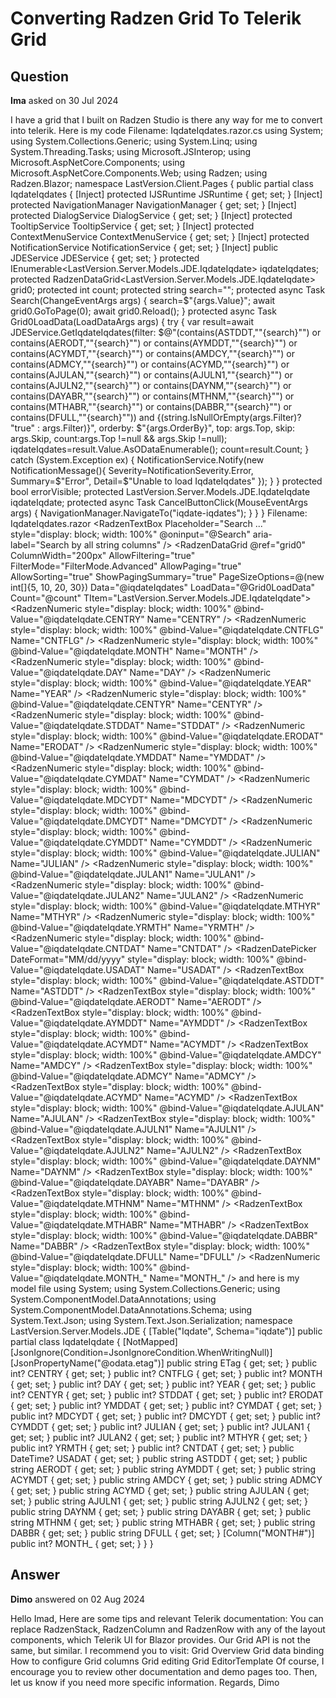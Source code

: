 # Converting Radzen Grid To Telerik Grid

## Question

**Ima** asked on 30 Jul 2024

I have a grid that I built on Radzen Studio is there any way for me to convert into telerik. Here is my code Filename: IqdateIqdates.razor.cs using System; using System.Collections.Generic; using System.Linq; using System.Threading.Tasks; using Microsoft.JSInterop; using Microsoft.AspNetCore.Components; using Microsoft.AspNetCore.Components.Web; using Radzen; using Radzen.Blazor; namespace LastVersion.Client.Pages { public partial class IqdateIqdates { [Inject] protected IJSRuntime JSRuntime { get; set; } [Inject] protected NavigationManager NavigationManager { get; set; } [Inject] protected DialogService DialogService { get; set; } [Inject] protected TooltipService TooltipService { get; set; } [Inject] protected ContextMenuService ContextMenuService { get; set; } [Inject] protected NotificationService NotificationService { get; set; } [Inject] public JDEService JDEService { get; set; } protected IEnumerable<LastVersion.Server.Models.JDE.IqdateIqdate> iqdateIqdates; protected RadzenDataGrid<LastVersion.Server.Models.JDE.IqdateIqdate> grid0; protected int count; protected string search=""; protected async Task Search(ChangeEventArgs args) { search=$"{args.Value}"; await grid0.GoToPage(0); await grid0.Reload(); } protected async Task Grid0LoadData(LoadDataArgs args) { try { var result=await JDEService.GetIqdateIqdates(filter: $@"(contains(ASTDDT,""{search}"") or contains(AERODT,""{search}"") or contains(AYMDDT,""{search}"") or contains(ACYMDT,""{search}"") or contains(AMDCY,""{search}"") or contains(ADMCY,""{search}"") or contains(ACYMD,""{search}"") or contains(AJULAN,""{search}"") or contains(AJULN1,""{search}"") or contains(AJULN2,""{search}"") or contains(DAYNM,""{search}"") or contains(DAYABR,""{search}"") or contains(MTHNM,""{search}"") or contains(MTHABR,""{search}"") or contains(DABBR,""{search}"") or contains(DFULL,""{search}"")) and {(string.IsNullOrEmpty(args.Filter)? "true" : args.Filter)}", orderby: $"{args.OrderBy}", top: args.Top, skip: args.Skip, count:args.Top !=null && args.Skip !=null); iqdateIqdates=result.Value.AsODataEnumerable(); count=result.Count; } catch (System.Exception ex) { NotificationService.Notify(new NotificationMessage(){ Severity=NotificationSeverity.Error, Summary=$"Error", Detail=$"Unable to load IqdateIqdates" }); } } protected bool errorVisible; protected LastVersion.Server.Models.JDE.IqdateIqdate iqdateIqdate; protected async Task CancelButtonClick(MouseEventArgs args) { NavigationManager.NavigateTo("iqdate-iqdates"); } } } Filename: IqdateIqdates.razor <RadzenStack> <RadzenRow AlignItems="AlignItems.Center"> <RadzenColumn Size="12" SizeMD="6"> <RadzenText Text="IqdateIqdates" TextStyle="TextStyle.H3" TagName="TagName.H1" style="margin: 0" /> </RadzenColumn> <RadzenColumn Size="12" SizeMD="6"> <RadzenStack Orientation="Orientation.Horizontal" AlignItems="AlignItems.Center" JustifyContent="JustifyContent.End" Gap="0.5rem"> </RadzenStack> </RadzenColumn> </RadzenRow> <RadzenTextBox Placeholder="Search ..." style="display: block; width: 100%" @oninput="@Search" aria-label="Search by all string columns" /> <RadzenRow> <RadzenColumn SizeMD=12> <RadzenDataGrid @ref="grid0" ColumnWidth="200px" AllowFiltering="true" FilterMode="FilterMode.Advanced" AllowPaging="true" AllowSorting="true" ShowPagingSummary="true" PageSizeOptions=@(new int[]{5, 10, 20, 30}) Data="@iqdateIqdates" LoadData="@Grid0LoadData" Count="@count" TItem="LastVersion.Server.Models.JDE.IqdateIqdate"> <Columns> <RadzenDataGridColumn TItem="LastVersion.Server.Models.JDE.IqdateIqdate" Property="CENTRY" Title="CENTRY"> <EditTemplate Context="iqdateIqdate"> <RadzenFormField Text="CENTRY" Variant="Variant.Outlined"> <ChildContent> <RadzenNumeric style="display: block; width: 100%" @bind-Value="@iqdateIqdate.CENTRY" Name="CENTRY" /> </ChildContent> </RadzenFormField> </EditTemplate> </RadzenDataGridColumn> <RadzenDataGridColumn TItem="LastVersion.Server.Models.JDE.IqdateIqdate" Property="CNTFLG" Title="CNTFLG"> <EditTemplate Context="iqdateIqdate"> <RadzenFormField Text="CNTFLG" Variant="Variant.Outlined"> <ChildContent> <RadzenNumeric style="display: block; width: 100%" @bind-Value="@iqdateIqdate.CNTFLG" Name="CNTFLG" /> </ChildContent> </RadzenFormField> </EditTemplate> </RadzenDataGridColumn> <RadzenDataGridColumn TItem="LastVersion.Server.Models.JDE.IqdateIqdate" Property="MONTH" Title="MONTH"> <EditTemplate Context="iqdateIqdate"> <RadzenFormField Text="MONTH" Variant="Variant.Outlined"> <ChildContent> <RadzenNumeric style="display: block; width: 100%" @bind-Value="@iqdateIqdate.MONTH" Name="MONTH" /> </ChildContent> </RadzenFormField> </EditTemplate> </RadzenDataGridColumn> <RadzenDataGridColumn TItem="LastVersion.Server.Models.JDE.IqdateIqdate" Property="DAY" Title="DAY"> <EditTemplate Context="iqdateIqdate"> <RadzenFormField Text="DAY" Variant="Variant.Outlined"> <ChildContent> <RadzenNumeric style="display: block; width: 100%" @bind-Value="@iqdateIqdate.DAY" Name="DAY" /> </ChildContent> </RadzenFormField> </EditTemplate> </RadzenDataGridColumn> <RadzenDataGridColumn TItem="LastVersion.Server.Models.JDE.IqdateIqdate" Property="YEAR" Title="YEAR"> <EditTemplate Context="iqdateIqdate"> <RadzenFormField Text="YEAR" Variant="Variant.Outlined"> <ChildContent> <RadzenNumeric style="display: block; width: 100%" @bind-Value="@iqdateIqdate.YEAR" Name="YEAR" /> </ChildContent> </RadzenFormField> </EditTemplate> </RadzenDataGridColumn> <RadzenDataGridColumn TItem="LastVersion.Server.Models.JDE.IqdateIqdate" Property="CENTYR" Title="CENTYR"> <EditTemplate Context="iqdateIqdate"> <RadzenFormField Text="CENTYR" Variant="Variant.Outlined"> <ChildContent> <RadzenNumeric style="display: block; width: 100%" @bind-Value="@iqdateIqdate.CENTYR" Name="CENTYR" /> </ChildContent> </RadzenFormField> </EditTemplate> </RadzenDataGridColumn> <RadzenDataGridColumn TItem="LastVersion.Server.Models.JDE.IqdateIqdate" Property="STDDAT" Title="STDDAT"> <EditTemplate Context="iqdateIqdate"> <RadzenFormField Text="STDDAT" Variant="Variant.Outlined"> <ChildContent> <RadzenNumeric style="display: block; width: 100%" @bind-Value="@iqdateIqdate.STDDAT" Name="STDDAT" /> </ChildContent> </RadzenFormField> </EditTemplate> </RadzenDataGridColumn> <RadzenDataGridColumn TItem="LastVersion.Server.Models.JDE.IqdateIqdate" Property="ERODAT" Title="ERODAT"> <EditTemplate Context="iqdateIqdate"> <RadzenFormField Text="ERODAT" Variant="Variant.Outlined"> <ChildContent> <RadzenNumeric style="display: block; width: 100%" @bind-Value="@iqdateIqdate.ERODAT" Name="ERODAT" /> </ChildContent> </RadzenFormField> </EditTemplate> </RadzenDataGridColumn> <RadzenDataGridColumn TItem="LastVersion.Server.Models.JDE.IqdateIqdate" Property="YMDDAT" Title="YMDDAT"> <EditTemplate Context="iqdateIqdate"> <RadzenFormField Text="YMDDAT" Variant="Variant.Outlined"> <ChildContent> <RadzenNumeric style="display: block; width: 100%" @bind-Value="@iqdateIqdate.YMDDAT" Name="YMDDAT" /> </ChildContent> </RadzenFormField> </EditTemplate> </RadzenDataGridColumn> <RadzenDataGridColumn TItem="LastVersion.Server.Models.JDE.IqdateIqdate" Property="CYMDAT" Title="CYMDAT"> <EditTemplate Context="iqdateIqdate"> <RadzenFormField Text="CYMDAT" Variant="Variant.Outlined"> <ChildContent> <RadzenNumeric style="display: block; width: 100%" @bind-Value="@iqdateIqdate.CYMDAT" Name="CYMDAT" /> </ChildContent> </RadzenFormField> </EditTemplate> </RadzenDataGridColumn> <RadzenDataGridColumn TItem="LastVersion.Server.Models.JDE.IqdateIqdate" Property="MDCYDT" Title="MDCYDT"> <EditTemplate Context="iqdateIqdate"> <RadzenFormField Text="MDCYDT" Variant="Variant.Outlined"> <ChildContent> <RadzenNumeric style="display: block; width: 100%" @bind-Value="@iqdateIqdate.MDCYDT" Name="MDCYDT" /> </ChildContent> </RadzenFormField> </EditTemplate> </RadzenDataGridColumn> <RadzenDataGridColumn TItem="LastVersion.Server.Models.JDE.IqdateIqdate" Property="DMCYDT" Title="DMCYDT"> <EditTemplate Context="iqdateIqdate"> <RadzenFormField Text="DMCYDT" Variant="Variant.Outlined"> <ChildContent> <RadzenNumeric style="display: block; width: 100%" @bind-Value="@iqdateIqdate.DMCYDT" Name="DMCYDT" /> </ChildContent> </RadzenFormField> </EditTemplate> </RadzenDataGridColumn> <RadzenDataGridColumn TItem="LastVersion.Server.Models.JDE.IqdateIqdate" Property="CYMDDT" Title="CYMDDT"> <EditTemplate Context="iqdateIqdate"> <RadzenFormField Text="CYMDDT" Variant="Variant.Outlined"> <ChildContent> <RadzenNumeric style="display: block; width: 100%" @bind-Value="@iqdateIqdate.CYMDDT" Name="CYMDDT" /> </ChildContent> </RadzenFormField> </EditTemplate> </RadzenDataGridColumn> <RadzenDataGridColumn TItem="LastVersion.Server.Models.JDE.IqdateIqdate" Property="JULIAN" Title="JULIAN"> <EditTemplate Context="iqdateIqdate"> <RadzenFormField Text="JULIAN" Variant="Variant.Outlined"> <ChildContent> <RadzenNumeric style="display: block; width: 100%" @bind-Value="@iqdateIqdate.JULIAN" Name="JULIAN" /> </ChildContent> </RadzenFormField> </EditTemplate> </RadzenDataGridColumn> <RadzenDataGridColumn TItem="LastVersion.Server.Models.JDE.IqdateIqdate" Property="JULAN1" Title="JULA N1"> <EditTemplate Context="iqdateIqdate"> <RadzenFormField Text="JULA N1" Variant="Variant.Outlined"> <ChildContent> <RadzenNumeric style="display: block; width: 100%" @bind-Value="@iqdateIqdate.JULAN1" Name="JULAN1" /> </ChildContent> </RadzenFormField> </EditTemplate> </RadzenDataGridColumn> <RadzenDataGridColumn TItem="LastVersion.Server.Models.JDE.IqdateIqdate" Property="JULAN2" Title="JULA N2"> <EditTemplate Context="iqdateIqdate"> <RadzenFormField Text="JULA N2" Variant="Variant.Outlined"> <ChildContent> <RadzenNumeric style="display: block; width: 100%" @bind-Value="@iqdateIqdate.JULAN2" Name="JULAN2" /> </ChildContent> </RadzenFormField> </EditTemplate> </RadzenDataGridColumn> <RadzenDataGridColumn TItem="LastVersion.Server.Models.JDE.IqdateIqdate" Property="MTHYR" Title="MTHYR"> <EditTemplate Context="iqdateIqdate"> <RadzenFormField Text="MTHYR" Variant="Variant.Outlined"> <ChildContent> <RadzenNumeric style="display: block; width: 100%" @bind-Value="@iqdateIqdate.MTHYR" Name="MTHYR" /> </ChildContent> </RadzenFormField> </EditTemplate> </RadzenDataGridColumn> <RadzenDataGridColumn TItem="LastVersion.Server.Models.JDE.IqdateIqdate" Property="YRMTH" Title="YRMTH"> <EditTemplate Context="iqdateIqdate"> <RadzenFormField Text="YRMTH" Variant="Variant.Outlined"> <ChildContent> <RadzenNumeric style="display: block; width: 100%" @bind-Value="@iqdateIqdate.YRMTH" Name="YRMTH" /> </ChildContent> </RadzenFormField> </EditTemplate> </RadzenDataGridColumn> <RadzenDataGridColumn TItem="LastVersion.Server.Models.JDE.IqdateIqdate" Property="CNTDAT" Title="CNTDAT"> <EditTemplate Context="iqdateIqdate"> <RadzenFormField Text="CNTDAT" Variant="Variant.Outlined"> <ChildContent> <RadzenNumeric style="display: block; width: 100%" @bind-Value="@iqdateIqdate.CNTDAT" Name="CNTDAT" /> </ChildContent> </RadzenFormField> </EditTemplate> </RadzenDataGridColumn> <RadzenDataGridColumn TItem="LastVersion.Server.Models.JDE.IqdateIqdate" Property="USADAT" Title="USADAT"> <EditTemplate Context="iqdateIqdate"> <RadzenFormField Text="USADAT" Variant="Variant.Outlined"> <ChildContent> <RadzenDatePicker DateFormat="MM/dd/yyyy" style="display: block; width: 100%" @bind-Value="@iqdateIqdate.USADAT" Name="USADAT" /> </ChildContent> </RadzenFormField> </EditTemplate> </RadzenDataGridColumn> <RadzenDataGridColumn TItem="LastVersion.Server.Models.JDE.IqdateIqdate" Property="ASTDDT" Title="ASTDDT"> <EditTemplate Context="iqdateIqdate"> <RadzenFormField Text="ASTDDT" Variant="Variant.Outlined"> <ChildContent> <RadzenTextBox style="display: block; width: 100%" @bind-Value="@iqdateIqdate.ASTDDT" Name="ASTDDT" /> </ChildContent> </RadzenFormField> </EditTemplate> </RadzenDataGridColumn> <RadzenDataGridColumn TItem="LastVersion.Server.Models.JDE.IqdateIqdate" Property="AERODT" Title="AERODT"> <EditTemplate Context="iqdateIqdate"> <RadzenFormField Text="AERODT" Variant="Variant.Outlined"> <ChildContent> <RadzenTextBox style="display: block; width: 100%" @bind-Value="@iqdateIqdate.AERODT" Name="AERODT" /> </ChildContent> </RadzenFormField> </EditTemplate> </RadzenDataGridColumn> <RadzenDataGridColumn TItem="LastVersion.Server.Models.JDE.IqdateIqdate" Property="AYMDDT" Title="AYMDDT"> <EditTemplate Context="iqdateIqdate"> <RadzenFormField Text="AYMDDT" Variant="Variant.Outlined"> <ChildContent> <RadzenTextBox style="display: block; width: 100%" @bind-Value="@iqdateIqdate.AYMDDT" Name="AYMDDT" /> </ChildContent> </RadzenFormField> </EditTemplate> </RadzenDataGridColumn> <RadzenDataGridColumn TItem="LastVersion.Server.Models.JDE.IqdateIqdate" Property="ACYMDT" Title="ACYMDT"> <EditTemplate Context="iqdateIqdate"> <RadzenFormField Text="ACYMDT" Variant="Variant.Outlined"> <ChildContent> <RadzenTextBox style="display: block; width: 100%" @bind-Value="@iqdateIqdate.ACYMDT" Name="ACYMDT" /> </ChildContent> </RadzenFormField> </EditTemplate> </RadzenDataGridColumn> <RadzenDataGridColumn TItem="LastVersion.Server.Models.JDE.IqdateIqdate" Property="AMDCY" Title="AMDCY"> <EditTemplate Context="iqdateIqdate"> <RadzenFormField Text="AMDCY" Variant="Variant.Outlined"> <ChildContent> <RadzenTextBox style="display: block; width: 100%" @bind-Value="@iqdateIqdate.AMDCY" Name="AMDCY" /> </ChildContent> </RadzenFormField> </EditTemplate> </RadzenDataGridColumn> <RadzenDataGridColumn TItem="LastVersion.Server.Models.JDE.IqdateIqdate" Property="ADMCY" Title="ADMCY"> <EditTemplate Context="iqdateIqdate"> <RadzenFormField Text="ADMCY" Variant="Variant.Outlined"> <ChildContent> <RadzenTextBox style="display: block; width: 100%" @bind-Value="@iqdateIqdate.ADMCY" Name="ADMCY" /> </ChildContent> </RadzenFormField> </EditTemplate> </RadzenDataGridColumn> <RadzenDataGridColumn TItem="LastVersion.Server.Models.JDE.IqdateIqdate" Property="ACYMD" Title="ACYMD"> <EditTemplate Context="iqdateIqdate"> <RadzenFormField Text="ACYMD" Variant="Variant.Outlined"> <ChildContent> <RadzenTextBox style="display: block; width: 100%" @bind-Value="@iqdateIqdate.ACYMD" Name="ACYMD" /> </ChildContent> </RadzenFormField> </EditTemplate> </RadzenDataGridColumn> <RadzenDataGridColumn TItem="LastVersion.Server.Models.JDE.IqdateIqdate" Property="AJULAN" Title="AJULAN"> <EditTemplate Context="iqdateIqdate"> <RadzenFormField Text="AJULAN" Variant="Variant.Outlined"> <ChildContent> <RadzenTextBox style="display: block; width: 100%" @bind-Value="@iqdateIqdate.AJULAN" Name="AJULAN" /> </ChildContent> </RadzenFormField> </EditTemplate> </RadzenDataGridColumn> <RadzenDataGridColumn TItem="LastVersion.Server.Models.JDE.IqdateIqdate" Property="AJULN1" Title="AJUL N1"> <EditTemplate Context="iqdateIqdate"> <RadzenFormField Text="AJUL N1" Variant="Variant.Outlined"> <ChildContent> <RadzenTextBox style="display: block; width: 100%" @bind-Value="@iqdateIqdate.AJULN1" Name="AJULN1" /> </ChildContent> </RadzenFormField> </EditTemplate> </RadzenDataGridColumn> <RadzenDataGridColumn TItem="LastVersion.Server.Models.JDE.IqdateIqdate" Property="AJULN2" Title="AJUL N2"> <EditTemplate Context="iqdateIqdate"> <RadzenFormField Text="AJUL N2" Variant="Variant.Outlined"> <ChildContent> <RadzenTextBox style="display: block; width: 100%" @bind-Value="@iqdateIqdate.AJULN2" Name="AJULN2" /> </ChildContent> </RadzenFormField> </EditTemplate> </RadzenDataGridColumn> <RadzenDataGridColumn TItem="LastVersion.Server.Models.JDE.IqdateIqdate" Property="DAYNM" Title="DAYNM"> <EditTemplate Context="iqdateIqdate"> <RadzenFormField Text="DAYNM" Variant="Variant.Outlined"> <ChildContent> <RadzenTextBox style="display: block; width: 100%" @bind-Value="@iqdateIqdate.DAYNM" Name="DAYNM" /> </ChildContent> </RadzenFormField> </EditTemplate> </RadzenDataGridColumn> <RadzenDataGridColumn TItem="LastVersion.Server.Models.JDE.IqdateIqdate" Property="DAYABR" Title="DAYABR"> <EditTemplate Context="iqdateIqdate"> <RadzenFormField Text="DAYABR" Variant="Variant.Outlined"> <ChildContent> <RadzenTextBox style="display: block; width: 100%" @bind-Value="@iqdateIqdate.DAYABR" Name="DAYABR" /> </ChildContent> </RadzenFormField> </EditTemplate> </RadzenDataGridColumn> <RadzenDataGridColumn TItem="LastVersion.Server.Models.JDE.IqdateIqdate" Property="MTHNM" Title="MTHNM"> <EditTemplate Context="iqdateIqdate"> <RadzenFormField Text="MTHNM" Variant="Variant.Outlined"> <ChildContent> <RadzenTextBox style="display: block; width: 100%" @bind-Value="@iqdateIqdate.MTHNM" Name="MTHNM" /> </ChildContent> </RadzenFormField> </EditTemplate> </RadzenDataGridColumn> <RadzenDataGridColumn TItem="LastVersion.Server.Models.JDE.IqdateIqdate" Property="MTHABR" Title="MTHABR"> <EditTemplate Context="iqdateIqdate"> <RadzenFormField Text="MTHABR" Variant="Variant.Outlined"> <ChildContent> <RadzenTextBox style="display: block; width: 100%" @bind-Value="@iqdateIqdate.MTHABR" Name="MTHABR" /> </ChildContent> </RadzenFormField> </EditTemplate> </RadzenDataGridColumn> <RadzenDataGridColumn TItem="LastVersion.Server.Models.JDE.IqdateIqdate" Property="DABBR" Title="DABBR"> <EditTemplate Context="iqdateIqdate"> <RadzenFormField Text="DABBR" Variant="Variant.Outlined"> <ChildContent> <RadzenTextBox style="display: block; width: 100%" @bind-Value="@iqdateIqdate.DABBR" Name="DABBR" /> </ChildContent> </RadzenFormField> </EditTemplate> </RadzenDataGridColumn> <RadzenDataGridColumn TItem="LastVersion.Server.Models.JDE.IqdateIqdate" Property="DFULL" Title="DFULL"> <EditTemplate Context="iqdateIqdate"> <RadzenFormField Text="DFULL" Variant="Variant.Outlined"> <ChildContent> <RadzenTextBox style="display: block; width: 100%" @bind-Value="@iqdateIqdate.DFULL" Name="DFULL" /> </ChildContent> </RadzenFormField> </EditTemplate> </RadzenDataGridColumn> <RadzenDataGridColumn TItem="LastVersion.Server.Models.JDE.IqdateIqdate" Property="MONTH_" Title="MONT H"> <EditTemplate Context="iqdateIqdate"> <RadzenFormField Text="MONT H" Variant="Variant.Outlined"> <ChildContent> <RadzenNumeric style="display: block; width: 100%" @bind-Value="@iqdateIqdate.MONTH_" Name="MONTH_" /> </ChildContent> </RadzenFormField> </EditTemplate> </RadzenDataGridColumn> </Columns> </RadzenDataGrid> </RadzenColumn> </RadzenRow> </RadzenStack> and here is my model file using System; using System.Collections.Generic; using System.ComponentModel.DataAnnotations; using System.ComponentModel.DataAnnotations.Schema; using System.Text.Json; using System.Text.Json.Serialization; namespace LastVersion.Server.Models.JDE { [Table("Iqdate", Schema="iqdate")] public partial class IqdateIqdate { [NotMapped] [JsonIgnore(Condition=JsonIgnoreCondition.WhenWritingNull)] [JsonPropertyName("@odata.etag")] public string ETag { get; set; } public int? CENTRY { get; set; } public int? CNTFLG { get; set; } public int? MONTH { get; set; } public int? DAY { get; set; } public int? YEAR { get; set; } public int? CENTYR { get; set; } public int? STDDAT { get; set; } public int? ERODAT { get; set; } public int? YMDDAT { get; set; } public int? CYMDAT { get; set; } public int? MDCYDT { get; set; } public int? DMCYDT { get; set; } public int? CYMDDT { get; set; } public int? JULIAN { get; set; } public int? JULAN1 { get; set; } public int? JULAN2 { get; set; } public int? MTHYR { get; set; } public int? YRMTH { get; set; } public int? CNTDAT { get; set; } public DateTime? USADAT { get; set; } public string ASTDDT { get; set; } public string AERODT { get; set; } public string AYMDDT { get; set; } public string ACYMDT { get; set; } public string AMDCY { get; set; } public string ADMCY { get; set; } public string ACYMD { get; set; } public string AJULAN { get; set; } public string AJULN1 { get; set; } public string AJULN2 { get; set; } public string DAYNM { get; set; } public string DAYABR { get; set; } public string MTHNM { get; set; } public string MTHABR { get; set; } public string DABBR { get; set; } public string DFULL { get; set; } [Column("MONTH#")] public int? MONTH_ { get; set; } } }

## Answer

**Dimo** answered on 02 Aug 2024

Hello Imad, Here are some tips and relevant Telerik documentation: You can replace RadzenStack, RadzenColumn and RadzenRow with any of the layout components, which Telerik UI for Blazor provides. Our Grid API is not the same, but similar. I recommend you to visit: Grid Overview Grid data binding How to configure Grid columns Grid editing Grid EditorTemplate Of course, I encourage you to review other documentation and demo pages too. Then, let us know if you need more specific information. Regards, Dimo
